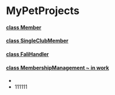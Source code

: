 # MyPetProjects
#### [class Member](/Member.java)
#### [class SingleClubMember](/SingleClubMember.java)
#### [class FaliHandler](/FileHandler.java)
#### [class MembershipManagement ~ in work](/MembershipManagement.java)
* []()
* []()
111111
